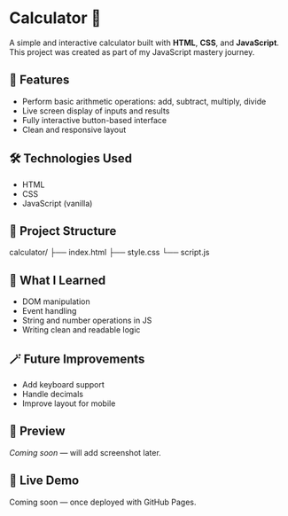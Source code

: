 # Calculator 🧮

A simple and interactive calculator built with **HTML**, **CSS**, and **JavaScript**.  
This project was created as part of my JavaScript mastery journey.

## 🚀 Features
- Perform basic arithmetic operations: add, subtract, multiply, divide
- Live screen display of inputs and results
- Fully interactive button-based interface
- Clean and responsive layout

## 🛠 Technologies Used
- HTML
- CSS
- JavaScript (vanilla)

## 📂 Project Structure
calculator/
├── index.html
├── style.css
└── script.js
## 🧠 What I Learned
- DOM manipulation
- Event handling
- String and number operations in JS
- Writing clean and readable logic

## 🪄 Future Improvements
- Add keyboard support
- Handle decimals
- Improve layout for mobile

## 📸 Preview
*Coming soon* — will add screenshot later.

## 📍 Live Demo
Coming soon — once deployed with GitHub Pages.
